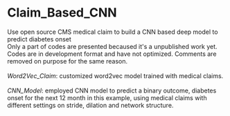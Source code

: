 # Claim_Based_CNN
Use open source CMS medical claim to build a CNN based deep model to predict diabetes onset <br />
Only a part of codes are presented becaused it's a unpublished work yet. <br />
Codes are in development format and have not optimized. Comments are removed on purpose for the same reason. <br />
<br />
*Word2Vec_Claim*: customized word2vec model trained with medical claims.<br />
<br />
*CNN_Model*: employed CNN model to predict a binary outcome, diabetes onset for the next 12 month in this example, using medical claims with different settings on stride, dilation and network structure.
